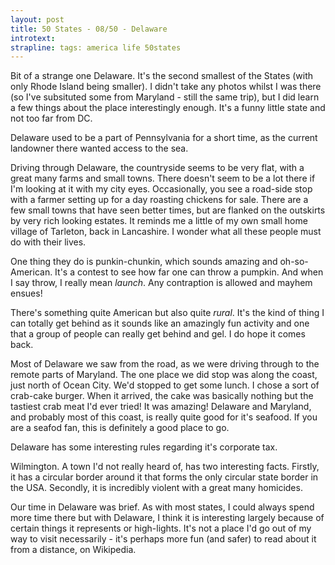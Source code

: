 ```yaml
---
layout: post
title: 50 States - 08/50 - Delaware
introtext: 
strapline: tags: america life 50states
---
```


Bit of a strange one Delaware. It's the second smallest of the States (with only Rhode Island being smaller). I didn't take any photos whilst I was there (so I've subsituted some from Maryland - still the same trip), but I did learn a few things about the place interestingly enough. It's a funny little state and not too far from DC.

Delaware used to be a part of Pennsylvania for a short time, as the current landowner there wanted access to the sea.

Driving through Delaware, the countryside seems to be very flat, with a great many farms and small towns. There doesn't seem to be a lot there if I'm looking at it with my city eyes. Occasionally, you see a road-side stop with a farmer setting up for a day roasting chickens for sale. There are a few small towns that have seen better times, but are flanked on the outskirts by very rich looking estates. It reminds me a little of my own small home village of Tarleton, back in Lancashire. I wonder what all these people must do with their lives.

One thing they do is punkin-chunkin, which sounds amazing and oh-so-American. It's a contest to see how far one can throw a pumpkin. And when I say throw, I really mean *launch*. Any contraption is allowed and mayhem ensues!

There's something quite American but also quite *rural*. It's the kind of thing I can totally get behind as it sounds like an amazingly fun activity and one that a group of people can really get behind and gel. I do hope it comes back.

Most of Delaware we saw from the road, as we were driving through to the remote parts of Maryland. The one place we did stop was along the coast, just north of Ocean City. We'd stopped to get some lunch. I chose a sort of crab-cake burger. When it arrived, the cake was basically nothing but the tastiest crab meat I'd ever tried! It was amazing! Delaware and Maryland, and probably most of this coast, is really quite good for it's seafood. If you are a seafod fan, this is definitely a good place to go.

Delaware has some interesting rules regarding it's corporate tax.

Wilmington. A town I'd not really heard of, has two interesting facts. Firstly, it has a circular border around it that forms the only circular state border in the USA. Secondly, it is incredibly violent with a great many homicides.

Our time in Delaware was brief. As with most states, I could always spend more time there but with Delaware, I think it is interesting largely because of certain things it represents or high-lights. It's not a place I'd go out of my way to visit necessarily - it's perhaps more fun (and safer) to read about it from a distance, on Wikipedia.    
